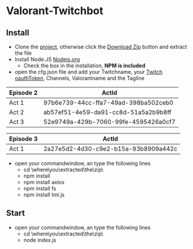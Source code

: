 # Valorant-Twitchbot

## Install

* Clone the [project](https://github.com/Dietze1595/Valorant-Twitchbot), otherwise click the [Download Zip](https://github.com/Dietze1595/Valorant-Twitchbot/archive/refs/heads/main.zip) button and extract the file
* Install Node.JS [Nodejs.org](https://nodejs.org/en/download/)
  * Check the box in the installation, **NPM is included**
* open the cfg.json file and add your Twitchname, your [Twitch oauthToken](https://twitchapps.com/tmi/), Channels, Valorantname and the Tagline

| Episode 2  | ActId |
| ------------- | ------------- |
| Act 1  | 97b6e739-44cc-ffa7-49ad-398ba502ceb0  |
| Act 2  | ab57ef51-4e59-da91-cc8d-51a5a2b9b8ff  |
| Act 3  | 52e9749a-429b-7060-99fe-4595426a0cf7  |

| Episode 3  | ActId |
| ------------- | ------------- |
| Act 1  | 2a27e5d2-4d30-c9e2-b15a-93b8909a442c  |


* open your commandwindow, an type the following lines
  * cd \where\you\extracted\the\zip\
  * npm install
  * npm install axios
  * npm install fs
  * npm install tmi.js
 
## Start

* open your commandwindow, an type the following lines
  * cd \where\you\extracted\the\zip\
  * node index.js

